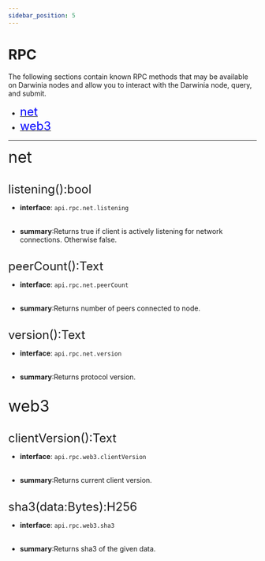```yaml
---
sidebar_position: 5
---
```


# RPC

 

The following sections contain known RPC methods that may be available on Darwinia nodes  and allow you to interact with the Darwinia node, query, and submit.


- [<font color="blue" size="5">net</font>](#net)
- [<font color="blue" size="5">web3</font>](#web3)

***


<span id="net"><font size="6">net</font></span>
 <br></br>
 

 <font size="5">listening():bool </font>


 - **interface**:  `api.rpc.net.listening`<br></br>


 - **summary**:Returns true if client is actively listening for network connections. Otherwise false.<br></br>


 <font size="5">peerCount():Text </font>


 - **interface**:  `api.rpc.net.peerCount`<br></br>


 - **summary**:Returns number of peers connected to node.<br></br>



 <font size="5">version():Text </font>


 - **interface**:  `api.rpc.net.version`<br></br>


 - **summary**:Returns protocol version.<br></br>



<span id="web3"><font size="6">web3</font></span>
 <br></br>



 <font size="5">clientVersion():Text </font>


 - **interface**:  `api.rpc.web3.clientVersion`<br></br>


 - **summary**:Returns current client version.<br></br>


  <font size="5">sha3(data:Bytes):H256 </font>


 - **interface**:  `api.rpc.web3.sha3`<br></br>


 - **summary**:Returns sha3 of the given data.<br></br>

